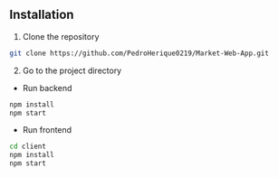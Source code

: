 ## Installation

1. Clone the repository

```bash
git clone https://github.com/PedroHerique0219/Market-Web-App.git
```
2. Go to the project directory
- Run backend
```bash
npm install
npm start
```
- Run frontend
```bash
cd client
npm install
npm start
```
